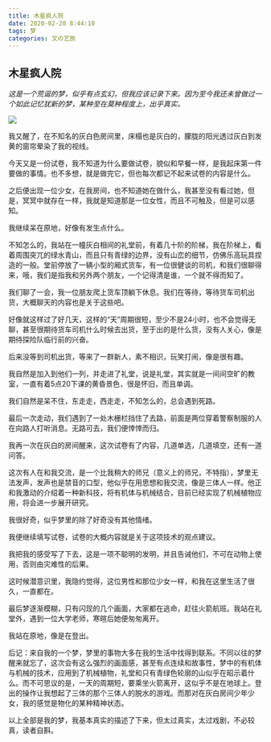```yaml
---
title: 木星疯人院
date: 2020-02-20 8:44:10
tags: 梦
categories: 文の艺旅
---
```




## 木星疯人院

*这是一个荒诞的梦，似乎有点玄幻，但我应该记录下来。因为至今我还未曾做过一个如此记忆犹新的梦，某种至在莫种程度上，出乎真实。*

![](https://mixkit.imgix.net/art/419/419-square.png?w=200&h=441&q=80&auto=format%2Ccompress&q=80&dpr=1)

我又醒了，在不知名的灰白色房间里，床榻也是灰白的，朦胧的阳光透过灰白到发黄的窗帘晕染了我的视线。

今天又是一份试卷，我不知道为什么要做试卷，貌似和早餐一样，是我起床第一件要做的事情。也不多想，就是做完它，但也每次都记不起来试卷的内容是什么。

之后便出现一位少女，在我房间，也不知道她在做什么，我甚至没有看过她，但是，冥冥中就存在一样，我就是知道那是一位女性，而且不可触及，但是可以感知。

我继续呆在原地，好像有发生点什么。

不知怎么的，我站在一幢灰白相间的礼堂前，有着几十阶的阶梯，我在阶梯上，看着周围突兀的绿水青山，而且只有青绿的边界，没有山峦的细节，仿佛乐高玩具捏造的一般。堂前停放了一辆小型的厢式货车，有一位很健谈的司机，和我们很聊得来，哦，我们是指我和另外两个朋友，一个记得清是谁，一个就不得而知了。

我们聊了一会，我一位朋友爬上货车顶躺下休息。我们在等待，等待货车司机出货，大概聊天的内容也是关于这些吧。

好像就这样过了好几天，这样的“天”周期很短，至少不是24小时，也不会觉得无聊，甚至很期待货车司机什么时候去出货，至于出的是什么货，没有人关心，像是期待探险队临行前的兴奋。

后来没等到司机出货，等来了一群新人，素不相识，玩笑打闹，像是很有趣。

我自然是加入到他们一列，并走进了礼堂，说是礼堂，其实就是一间间空旷的教室，一直有着5点20下课的黄昏景色，很是怀旧，而且单调。

我们自然是呆不住，东走走，西走走，不知怎么的，总会遇到死路。

最后一次走动，我们遇到了一处木栅栏挡住了去路，前面是两位穿着警察制服的人在向路人打听消息。无路可去，我们便悻悻而归。

我再一次在灰白的房间醒来，这次试卷有了内容，几道单选，几道填空，还有一道问答。

这次有人在和我交流，是一个比我稍大的师兄（意义上的师兄，不特指），梦里无法发声，发声也是禁音的口型，他似乎在用思想和我交流，像是三体人一样。他正和我激动的介绍着一种新科技，将有机体与机械结合，目前已经实现了机械植物应用，将会进一步展开研究。

我很好奇，似乎梦里的除了好奇没有其他情绪。

我便继续填写试卷，试卷的大概内容就是关于这项技术的观点建议。

我把我的感受写了下去，这是一项不聪明的发明，并且告诫他们，不可在动物上使用，否则由灾难性的后果。

这时候潜意识里，我隐约觉得，这位男性和那位少女一样，和我在这里生活了很久，一直都在。

最后梦逐渐模糊，只有闪现的几个画面，大家都在逃命，赶往火箭航班。我站在礼堂外，遇到一位大学老师，寒暄后她便匆匆离开。

我站在原地，像是在登出。

后记：来自我的一个梦，梦里的事物大多在我的生活中找得到联系。不同以往的梦醒来就忘了，这次会有这么强烈的画面感，甚至有点连续和故事性，梦中的有机体与机械的技术，应用到了机械植物，礼堂和只有青绿色轮廓的山似乎在昭示着什么。而不可思议的是，一天的周期短，要乘坐火箭离开，这似乎不是在地球上。登出的操作让我想起了三体的那个三体人的脱水的游戏。而那对在灰白房间少年少女，我的感觉是物化的某种精神状态。

以上全部是我的梦，我基本真实的描述了下来，但太过真实，太过戏剧，不必较真，读者自斟。